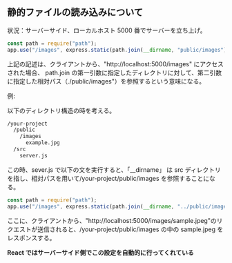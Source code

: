 ## 静的ファイルの読み込みについて

状況：サーバーサイド、ローカルホスト 5000 番でサーバーを立ち上げ。

```js
const path = require("path");
app.use("/images", express.static(path.join(__dirname, "public/images")));
```

上記の記述は、クライアントから、"http://localhost:5000/images" にアクセスされた場合、
path.join の第一引数に指定したディレクトリに対して、第二引数に指定した相対パス（./public/images"）を参照するという意味になる。

例:

以下のディレクトリ構造の時を考える。

```bash
/your-project
  /public
    /images
      example.jpg
  /src
    server.js
```

この時、sever.js で以下の文を実行すると、「\_\_dirname」 は src ディレクトリを指し、相対パスを用いて/your-project/public/images を参照することになる。

```js
const path = require("path");
app.use("/images", express.static(path.join(__dirname, "../public/images")));
```

ここに、クライアントから、"http://localhost:5000/images/sample.jpeg"のリクエストが送信されると、/your-project/public/images の中の sample.jpeg をレスポンスする。

**React ではサーバーサイド側でこの設定を自動的に行ってくれている**
